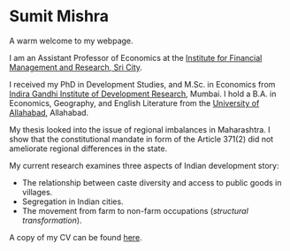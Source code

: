 # Sumit Mishra

A warm welcome to my webpage.

I am an Assistant Professor of Economics at the [Institute for Financial Management and Research, Sri City](https://www.google.com/url?q=https%3A%2F%2Fkrea.edu.in%2Fifmrgsb%2F&sa=D&sntz=1&usg=AFQjCNHohHx0KPRugyn-z-4LFd0VargKZw).

I received my PhD in Development Studies, and M.Sc. in Economics from [Indira Gandhi Institute of Development Research](http://www.google.com/url?q=http%3A%2F%2Fwww.igidr.ac.in%2F&sa=D&sntz=1&usg=AFQjCNFyYPfWDhIi6kTm0XovadOMFKpm3Q), Mumbai.  I hold a B.A. in Economics, Geography, and English Literature from the [University of Allahabad](http://www.google.com/url?q=http%3A%2F%2Fwww.allduniv.ac.in%2F&sa=D&sntz=1&usg=AFQjCNHHEKSzRZ-qJFERul2pH3glhnqo4Q), Allahabad.

My thesis looked into the issue of regional imbalances in Maharashtra. I show that the constitutional mandate in form of the Article 371(2) did not ameliorate regional differences in the state.

My current research examines three aspects of Indian development story:

-  The relationship between caste diversity and access to public goods in villages.
-  Segregation in Indian cities.
- The movement from farm to non-farm occupations (_structural transformation_).



A copy of my CV can be found [here](https://www.dropbox.com/s/6488h51g7c333dv/CV_SM.pdf).
